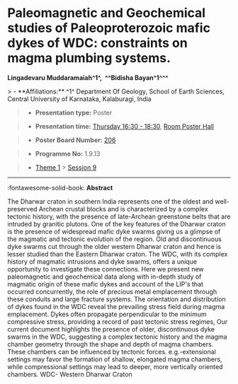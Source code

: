 # Paleomagnetic and Geochemical studies of Paleoproterozoic mafic dykes of WDC: constraints on magma plumbing systems.

**Lingadevaru Muddaramaiah^1^,  ^^Bidisha Bayan^1^^^**

<!-- more -->> - **Affiliations:** ^1^ Department Of Geology, School of Earth Sciences, Central University of Karnataka, Kalaburagi, India

> - **Presentation type:** Poster

> - **Presentation time:** [Thursday 16:30 - 18:30](../sessions_comparison.md#__tabbed_3_6), [Room Poster Hall](../maps_venue.md#__tabbed_1_1)

> - **Poster Board Number:** [206](../map_poster_boards.md#thursday)

> - **Programme No:** 1.9.13

> - [Theme 1](../theme1.md) > [Session 9](../sessions/session-1-9.md)

--- 

:fontawesome-solid-book: **Abstract**

The Dharwar craton in southern India represents one of the oldest and well-preserved Archean crustal blocks and is characterized by a complex tectonic history, with the presence of late-Archean greenstone belts that are intruded by granitic plutons. One of the key features of the Dharwar craton is the presence of widespread mafic dyke swarms giving us a glimpse of the magmatic and tectonic evolution of the region. Old and discontinuous dyke swarms cut through the older western Dharwar craton and hence is lesser studied than the Eastern Dharwar craton. The WDC, with its complex history of magmatic intrusions and dyke swarms, offers a unique opportunity to investigate these connections. Here we present new paleomagnetic and geochemical data along with in-depth study of magmatic origin of these mafic dykes and account of the LIP's that occurred concurrently, the role of precious metal emplacement through these conduits and large fracture systems.
The orientation and distribution of dykes found in the WDC reveal the prevailing stress field during magma emplacement. Dykes often propagate perpendicular to the minimum compressive stress, providing a record of past tectonic stress regimes, Our current document highlights the presence of older, discontinuous dyke swarms in the WDC, suggesting a complex tectonic history and the magma chamber geometry through the shape and depth of magma chambers. These chambers can be influenced by tectonic forces. e.g.-extensional settings may favor the formation of shallow, elongated magma chambers, while compressional settings may lead to deeper, more vertically oriented chambers.
WDC- Western Dharwar Craton

